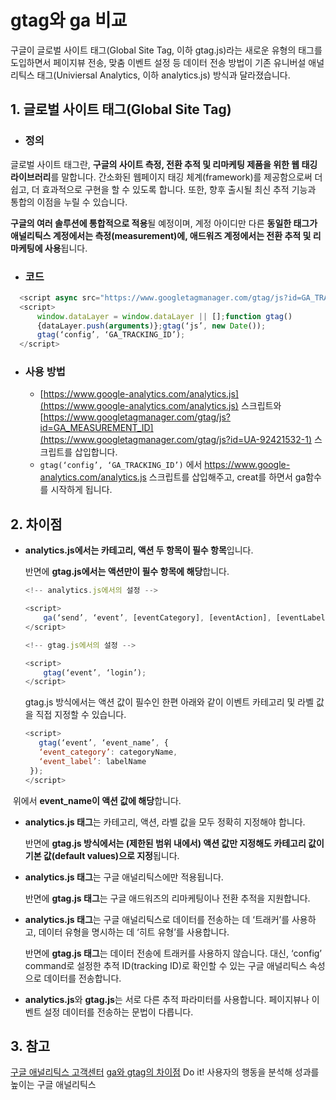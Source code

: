 
# gtag와 ga 비교

구글이 글로벌 사이트 태그(Global Site Tag, 이하 gtag.js)라는 새로운 유형의 태그를 도입하면서 페이지뷰 전송, 맞춤 이벤트 설정 등 데이터 전송 방법이 기존 유니버설 애널리틱스 태그(Univiersal Analytics, 이하 analytics.js) 방식과 달라졌습니다.

## 1. 글로벌 사이트 태그(Global Site Tag)

- ### 정의

글로벌 사이트 태그란, **구글의 사이트 측정, 전환 추적 및 리마케팅 제품을 위한 웹 태깅 라이브러리**를 말합니다. 간소화된 웹페이지 태깅 체계(framework)를 제공함으로써 더 쉽고, 더 효과적으로 구현을 할 수 있도록 합니다. 또한, 향후 출시될 최신 추적 기능과 통합의 이점을 누릴 수 있습니다.

**구글의 여러 솔루션에 통합적으로 적용**될 예정이며, 계정 아이디만 다른 **동일한 태그가 애널리틱스 계정에서는 측정(measurement)에, 애드워즈 계정에서는 전환 추적 및 리마케팅에 사용**됩니다.

- ### 코드

```javascript
  <script async src="https://www.googletagmanager.com/gtag/js?id=GA_TRACKING_ID"></script>
  <script>
      window.dataLayer = window.dataLayer || [];function gtag()
      {dataLayer.push(arguments)};gtag(‘js’, new Date());
      gtag(‘config’, ‘GA_TRACKING_ID’);
  </script>
```

- ### 사용 방법

  - [https://www.google-analytics.com/analytics.js](https://www.google-analytics.com/analytics.js) 스크립트와[https://www.googletagmanager.com/gtag/js?id=GA_MEASUREMENT_ID](https://www.googletagmanager.com/gtag/js?id=UA-92421532-1) 스크립트를 삽입합니다.
  - `gtag(‘config’, ‘GA_TRACKING_ID’)` 에서 https://www.google-analytics.com/analytics.js 스크립트를 삽입해주고, creat를 하면서 ga함수를 시작하게 됩니다.

## 2. 차이점

- **analytics.js에서는 카테고리, 액션 두 항목이 필수 항목**입니다.

  반면에 **gtag.js에서는 액션만이 필수 항목에 해당**합니다.

  ```javascript
  <!-- analytics.js에서의 설정 -->

  <script>
      ga(‘send’, ‘event’, [eventCategory], [eventAction], [eventLabel], [eventValue]);
  </script>

  <!-- gtag.js에서의 설정 -->

  <script>
      gtag(‘event’, ‘login’);
  </script>
  ```

  gtag.js 방식에서는 액션 값이 필수인 한편 아래와 같이 이벤트 카테고리 및 라벨 값을 직접 지정할 수 있습니다.

   ```javascript
  <script>
      gtag(‘event’, ‘event_name’, {
      ‘event_category’: categoryName,
      ‘event_label’: labelName
  	});
  </script>
   ```

​ 위에서 **event_name이 액션 값에 해당**합니다.

- **analytics.js 태그**는 카테고리, 액션, 라벨 값을 모두 정확히 지정해야 합니다.

  반면에 **gtag.js 방식에서는 (제한된 범위 내에서) 액션 값만 지정해도 카테고리 값이 기본 값(default values)으로 지정**됩니다.

- **analytics.js 태그**는 구글 애널리틱스에만 적용됩니다.

  반면에 **gtag.js 태그**는 구글 애드워즈의 리마케팅이나 전환 추적을 지원합니다.

- **analytics.js 태그**는 구글 애널리틱스로 데이터를 전송하는 데 ‘트래커’를 사용하고, 데이터 유형을 명시하는 데 ‘히트 유형’를 사용합니다.

  반면에 **gtag.js 태그**는 데이터 전송에 트래커를 사용하지 않습니다. 대신, ‘config’ command로 설정한 추적 ID(tracking ID)로 확인할 수 있는 구글 애널리틱스 속성으로 데이터를 전송합니다.

- **analytics.js**와 **gtag.js**는 서로 다른 추적 파라미터를 사용합니다. 페이지뷰나 이벤트 설정 데이터를 전송하는 문법이 다릅니다.

## 3. 참고

[구글 애널리틱스 고객센터](https://support.google.com/analytics#topic=9143232)
[ga와 gtag의 차이점](https://y-chyachya.tistory.com/47)
Do it! 사용자의 행동을 분석해 성과를 높이는 구글 애널리틱스